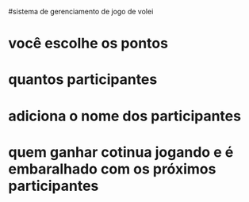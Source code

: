 #sistema de gerenciamento de jogo de volei
# você escolhe os pontos
# quantos participantes
# adiciona o nome dos participantes
# quem ganhar cotinua jogando e é embaralhado com os próximos participantes
